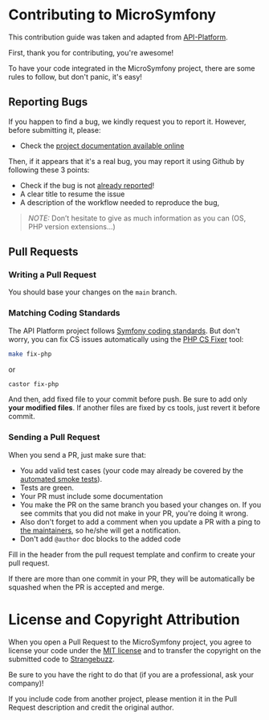 # Contributing to MicroSymfony

This contribution guide was taken and adapted from [API-Platform](https://github.com/api-platform/api-platform/blob/main/.github/CONTRIBUTING.md?plain=1).

First, thank you for contributing, you're awesome!

To have your code integrated in the MicroSymfony project, there are some rules to
follow, but don't panic, it's easy!


## Reporting Bugs

If you happen to find a bug, we kindly request you to report it. However, before submitting it, please:

* Check the [project documentation available online](README.md)

Then, if it appears that it's a real bug, you may report it using Github by following these 3 points:

* Check if the bug is not [already reported](https://github.com/strangebuzz/MicroSymfony/issues?q=is%3Aopen+is%3Aissue+label%3Abug)!
* A clear title to resume the issue
* A description of the workflow needed to reproduce the bug,

> _NOTE:_ Don’t hesitate to give as much information as you can (OS, PHP version extensions...)


## Pull Requests

### Writing a Pull Request

You should base your changes on the `main` branch.

### Matching Coding Standards

The API Platform project follows [Symfony coding standards](https://symfony.com/doc/current/contributing/code/standards.html).
But don't worry, you can fix CS issues automatically using the [PHP CS Fixer](https://github.com/PHP-CS-Fixer/PHP-CS-Fixer) tool:

```bash
make fix-php
```

or 

```bash
castor fix-php
```

And then, add fixed file to your commit before push.
Be sure to add only **your modified files**. 
If another files are fixed by cs tools, just revert it before commit.

### Sending a Pull Request

When you send a PR, just make sure that:

* You add valid test cases (your code may already be covered by the [automated smoke tests](https://github.com/strangebuzz/MicroSymfony/blob/main/tests/Functional/Controller/StaticRoutesSmokeTest.php)).
* Tests are green.
* Your PR must include some documentation
* You make the PR on the same branch you based your changes on. If you see commits
  that you did not make in your PR, you're doing it wrong.
* Also don't forget to add a comment when you update a PR with a ping to [the maintainers](https://github.com/orgs/strangebuzz/people),
  so he/she will get a notification.
* Don't add `@author` doc blocks to the added code

Fill in the header from the pull request template and confirm to create your pull
request.

If there are more than one commit in your PR, they will be automatically be squashed
when the PR is accepted and merge.


# License and Copyright Attribution

When you open a Pull Request to the MicroSymfony project, you agree to license your
code under the [MIT license](LICENSE) and to transfer the copyright on the submitted
code to [Strangebuzz](https://github.com/strangebuzz).

Be sure to you have the right to do that (if you are a professional, ask your company)!

If you include code from another project, please mention it in the Pull Request
description and credit the original author.